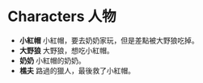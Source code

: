 # Characters 人物

* **小紅帽** 小紅帽，要去奶奶家玩，但是差點被大野狼吃掉。
* **大野狼** 大野狼，想吃小紅帽。
* **奶奶** 小紅帽的奶奶。
* **樵夫** 路過的獵人，最後救了小紅帽。

